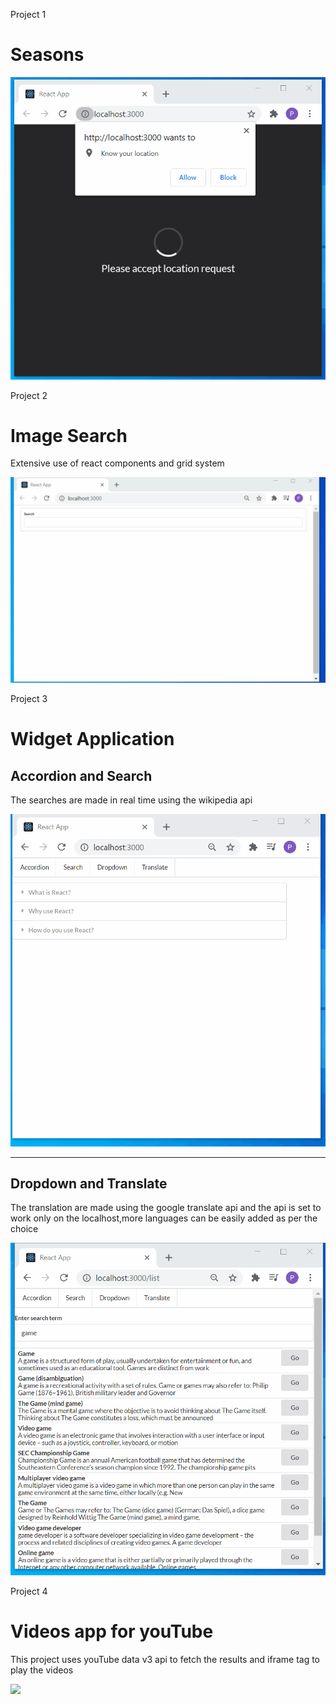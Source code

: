 Project 1

   <h1>Seasons </h1>
   <img src = "/seasons hemisphere/seasons.gif">

Project 2

   <h1>Image Search</h1>
   <p>Extensive use of react components and grid system </p>
   <img src="/image search/image search.gif">

Project 3

   <h1>Widget Application </h1>
   <h2>Accordion and Search</h2>
   <p>The searches are made in real time using the wikipedia api</p>
   <img src="/widget application/accordion and search.gif">

   <hr>
   <h2>Dropdown and Translate</h2>
   <p>The translation are made using the google translate api and the api is set to work only on the localhost,more languages can be easily added as per the choice</p>
   <img src="/widget application/dropdown and translate.gif">

Project 4

   <h1>Videos app for youTube</h1>
   <p>This project uses youTube data v3 api to fetch the results and iframe tag to play the videos </p>
   <img src="/videos app/videos app.gif">
